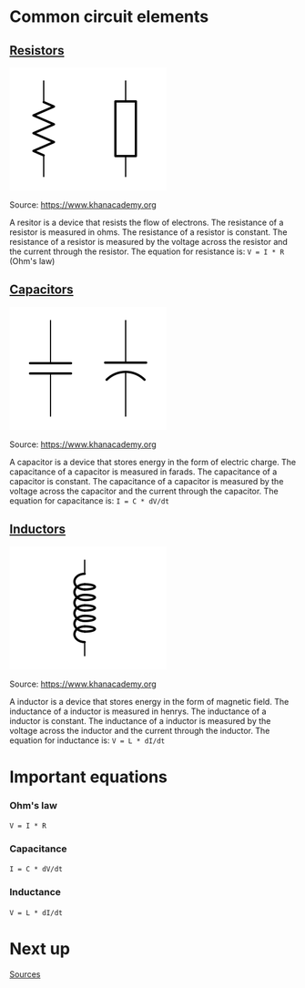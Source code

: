 # Common circuit elements 


## [Resistors](/Circuit%20elements/specific/Resistors.md)
![Resistors](../assets/ResistorsSym.svg)

Source: https://www.khanacademy.org

A resitor is a device that resists the flow of electrons. The resistance of a resistor is measured in ohms. The resistance of a resistor is constant. The resistance of a resistor is measured by the voltage across the resistor and the current through the resistor. The equation for resistance is: `V = I * R` (Ohm's law)

##  [Capacitors](/Circuit%20elements/specific/Capacitors.md)
![Capacitors](../assets/CapacitorSym.svg)

Source: https://www.khanacademy.org

A capacitor is a device that stores energy in the form of electric charge. The capacitance of a capacitor is measured in farads. The capacitance of a capacitor is constant. The capacitance of a capacitor is measured by the voltage across the capacitor and the current through the capacitor. The equation for capacitance is: `I = C * dV/dt`

## [Inductors](/Circuit%20elements/specific/Inductors.md)
![Inductors](../assets/InductorSym.svg)

Source: https://www.khanacademy.org

A inductor is a device that stores energy in the form of magnetic field. The inductance of a inductor is measured in henrys. The inductance of a inductor is constant. The inductance of a inductor is measured by the voltage across the inductor and the current through the inductor.  The equation for inductance is: `V = L * dI/dt`


# Important equations


### Ohm's law
`V = I * R`

### Capacitance
`I = C * dV/dt`

### Inductance
`V = L * dI/dt`

# Next up
[Sources](/Circuit%20elements/Sources.md)